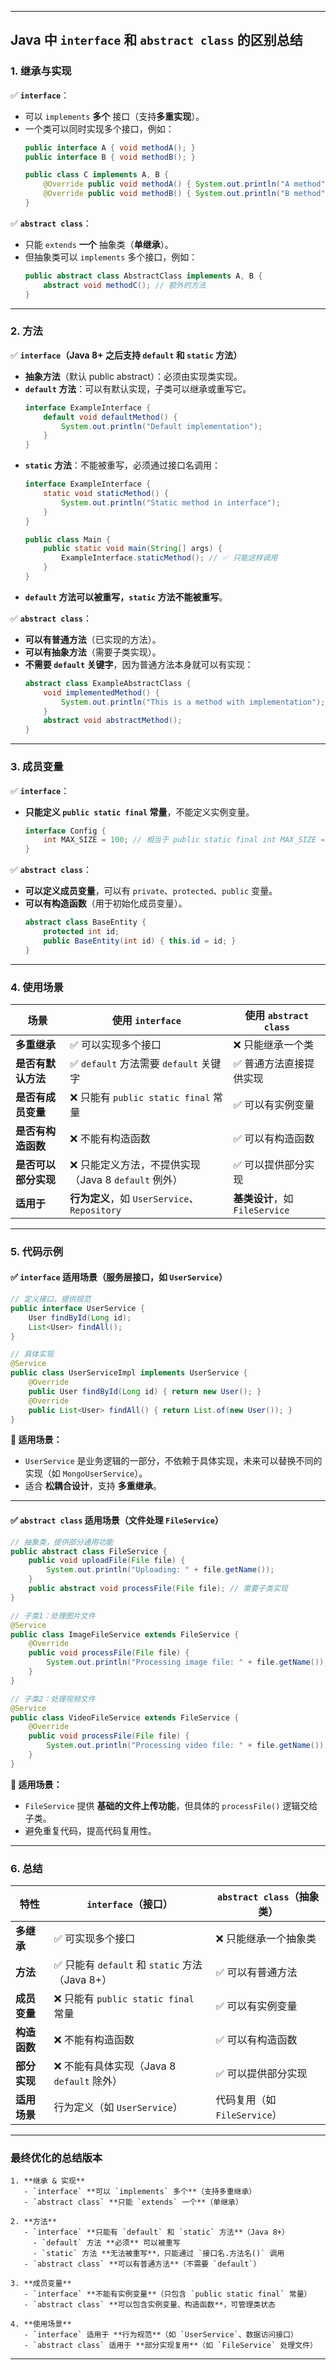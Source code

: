 
---

## **Java 中 `interface` 和 `abstract class` 的区别总结**

### **1. 继承与实现**
✅ **`interface`**：
- 可以 `implements` **多个** 接口（支持**多重实现**）。
- 一个类可以同时实现多个接口，例如：
  ```java
  public interface A { void methodA(); }
  public interface B { void methodB(); }

  public class C implements A, B {
      @Override public void methodA() { System.out.println("A method"); }
      @Override public void methodB() { System.out.println("B method"); }
  }
  ```

✅ **`abstract class`**：
- 只能 `extends` **一个** 抽象类（**单继承**）。
- 但抽象类可以 `implements` 多个接口，例如：
  ```java
  public abstract class AbstractClass implements A, B {
      abstract void methodC(); // 额外的方法
  }
  ```

---

### **2. 方法**
✅ **`interface`（Java 8+ 之后支持 `default` 和 `static` 方法）**
- **抽象方法**（默认 public abstract）：必须由实现类实现。
- **`default` 方法**：可以有默认实现，子类可以继承或重写它。
  ```java
  interface ExampleInterface {
      default void defaultMethod() {
          System.out.println("Default implementation");
      }
  }
  ```
- **`static` 方法**：不能被重写，必须通过接口名调用：
  ```java
  interface ExampleInterface {
      static void staticMethod() {
          System.out.println("Static method in interface");
      }
  }

  public class Main {
      public static void main(String[] args) {
          ExampleInterface.staticMethod(); // ✅ 只能这样调用
      }
  }
  ```
- **`default` 方法可以被重写，`static` 方法不能被重写**。

✅ **`abstract class`**：
- **可以有普通方法**（已实现的方法）。
- **可以有抽象方法**（需要子类实现）。
- **不需要 `default` 关键字**，因为普通方法本身就可以有实现：
  ```java
  abstract class ExampleAbstractClass {
      void implementedMethod() {
          System.out.println("This is a method with implementation");
      }
      abstract void abstractMethod();
  }
  ```

---

### **3. 成员变量**
✅ **`interface`**：
- **只能定义 `public static final` 常量**，不能定义实例变量。
  ```java
  interface Config {
      int MAX_SIZE = 100; // 相当于 public static final int MAX_SIZE = 100;
  }
  ```

✅ **`abstract class`**：
- **可以定义成员变量**，可以有 `private`、`protected`、`public` 变量。
- **可以有构造函数**（用于初始化成员变量）。
  ```java
  abstract class BaseEntity {
      protected int id;
      public BaseEntity(int id) { this.id = id; }
  }
  ```

---

### **4. 使用场景**
| 场景 | 使用 `interface` | 使用 `abstract class` |
|------|----------------|----------------------|
| **多重继承** | ✅ 可以实现多个接口 | ❌ 只能继承一个类 |
| **是否有默认方法** | ✅ `default` 方法需要 `default` 关键字 | ✅ 普通方法直接提供实现 |
| **是否有成员变量** | ❌ 只能有 `public static final` 常量 | ✅ 可以有实例变量 |
| **是否有构造函数** | ❌ 不能有构造函数 | ✅ 可以有构造函数 |
| **是否可以部分实现** | ❌ 只能定义方法，不提供实现（Java 8 `default` 例外） | ✅ 可以提供部分实现 |
| **适用于** | **行为定义**，如 `UserService`、`Repository` | **基类设计**，如 `FileService` |

---

### **5. 代码示例**
#### **✅ `interface` 适用场景（服务层接口，如 `UserService`）**
```java
// 定义接口，提供规范
public interface UserService {
    User findById(Long id);
    List<User> findAll();
}

// 具体实现
@Service
public class UserServiceImpl implements UserService {
    @Override
    public User findById(Long id) { return new User(); }
    @Override
    public List<User> findAll() { return List.of(new User()); }
}
```
**🔹 适用场景：**
- `UserService` 是业务逻辑的一部分，不依赖于具体实现，未来可以替换不同的实现（如 `MongoUserService`）。
- 适合 **松耦合设计**，支持 **多重继承**。

---

#### **✅ `abstract class` 适用场景（文件处理 `FileService`）**
```java
// 抽象类，提供部分通用功能
public abstract class FileService {
    public void uploadFile(File file) {
        System.out.println("Uploading: " + file.getName());
    }
    public abstract void processFile(File file); // 需要子类实现
}

// 子类1：处理图片文件
@Service
public class ImageFileService extends FileService {
    @Override
    public void processFile(File file) {
        System.out.println("Processing image file: " + file.getName());
    }
}

// 子类2：处理视频文件
@Service
public class VideoFileService extends FileService {
    @Override
    public void processFile(File file) {
        System.out.println("Processing video file: " + file.getName());
    }
}
```
**🔹 适用场景：**
- `FileService` 提供 **基础的文件上传功能**，但具体的 `processFile()` 逻辑交给子类。
- 避免重复代码，提高代码复用性。

---

### **6. 总结**
| **特性** | **`interface`（接口）** | **`abstract class`（抽象类）** |
|---------|----------------------|---------------------------|
| **多继承** | ✅ 可实现多个接口 | ❌ 只能继承一个抽象类 |
| **方法** | ✅ 只能有 `default` 和 `static` 方法（Java 8+） | ✅ 可以有普通方法 |
| **成员变量** | ❌ 只能有 `public static final` 常量 | ✅ 可以有实例变量 |
| **构造函数** | ❌ 不能有构造函数 | ✅ 可以有构造函数 |
| **部分实现** | ❌ 不能有具体实现（Java 8 `default` 除外） | ✅ 可以提供部分实现 |
| **适用场景** | 行为定义（如 `UserService`） | 代码复用（如 `FileService`） |

---

### **最终优化的总结版本**
```
1. **继承 & 实现**
   - `interface` **可以 `implements` 多个**（支持多重继承）
   - `abstract class` **只能 `extends` 一个**（单继承）

2. **方法**
   - `interface` **只能有 `default` 和 `static` 方法**（Java 8+）
     - `default` 方法 **必须** 可以被重写
     - `static` 方法 **无法被重写**，只能通过 `接口名.方法名()` 调用
   - `abstract class` **可以有普通方法**（不需要 `default`）

3. **成员变量**
   - `interface` **不能有实例变量**（只包含 `public static final` 常量）
   - `abstract class` **可以包含实例变量、构造函数**，可管理类状态

4. **使用场景**
   - `interface` 适用于 **行为规范**（如 `UserService`、数据访问接口）
   - `abstract class` 适用于 **部分实现复用**（如 `FileService` 处理文件）
```

---
